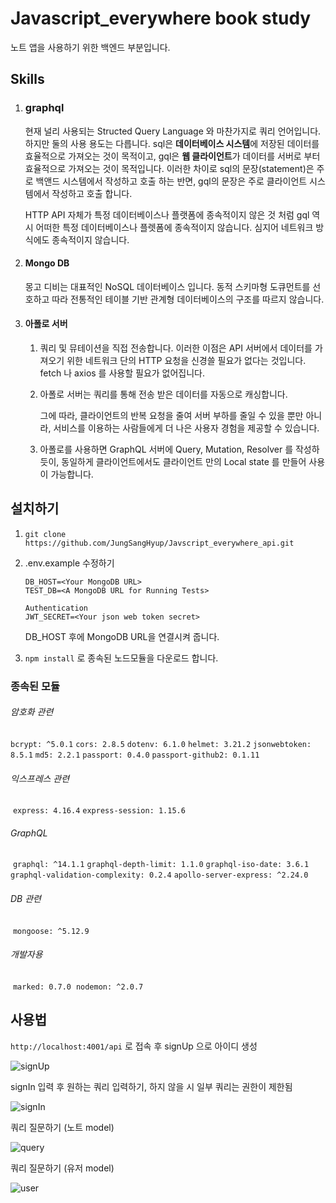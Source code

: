 # Javascript_everywhere book study

노트 앱을 사용하기 위한 백엔드 부분입니다.

## Skills

1. ### graphql

   현재 널리 사용되는 Structed Query Language  와 마찬가지로 쿼리 언어입니다. 하지만 둘의 사용 용도는 다릅니다. sql은 **데이터베이스 시스템**에 저장된 데이터를 효율적으로 가져오는 것이 목적이고, gql은 **웹 클라이언트**가 데이터를 서버로 부터 효율적으로 가져오는 것이 목적입니다. 이러한 차이로 sql의 문장(statement)은 주로 백앤드 시스템에서 작성하고 호출 하는 반면, gql의 문장은 주로 클라이언트 시스템에서 작성하고 호출 합니다.

    HTTP API 자체가 특정 데이터베이스나 플랫폼에 종속적이지 않은 것 처럼 gql 역시 어떠한 특정 데이터베이스나 플렛폼에 종속적이지 않습니다. 심지어 네트워크 방식에도 종속적이지 않습니다.

2. #### Mongo DB

   몽고 디비는 대표적인 NoSQL 데이터베이스 입니다. 동적 스키마형 도큐먼트를 선호하고 따라 전통적인 테이블 기반 관계형 데이터베이스의 구조를 따르지 않습니다.

3. #### 아폴로 서버

   1. 쿼리 및 뮤테이션을 직접 전송합니다. 이러한 이점은 API 서버에서 데이터를 가져오기 위한 네트워크 단의 HTTP 요청을 신경쓸 필요가 없다는 것입니다. fetch 나 axios 를 사용할 필요가 없어집니다.

   2. 아폴로 서버는 쿼리를 통해 전송 받은 데이터를 자동으로 캐싱합니다.

      그에 따라, 클라이언트의 반복 요청을 줄여 서버 부하를 줄일 수 있을 뿐만 아니라, 서비스를 이용하는 사람들에게 더 나은 사용자 경험을 제공할 수 있습니다.

   3. 아폴로를 사용하면 GraphQL 서버에 Query, Mutation, Resolver 를 작성하듯이, 동일하게 클라이언트에서도 클라이언트 만의 Local state 를 만들어 사용이 가능합니다.

## 설치하기

1. `git clone https://github.com/JungSangHyup/Javscript_everywhere_api.git`

2. .env.example 수정하기

   `DB_HOST=<Your MongoDB URL>`    
   `TEST_DB=<A MongoDB URL for Running Tests>`

   `Authentication`                
   `JWT_SECRET=<Your json web token secret>`

    DB_HOST 후에 MongoDB URL을 연결시켜 줍니다.

3.
    `npm install` 로 종속된 노드모듈을 다운로드 합니다.

### 종속된 모듈


###### 암호화 관련

`bcrypt: ^5.0.1`
`cors: 2.8.5`
`dotenv: 6.1.0`
`helmet: 3.21.2`
`jsonwebtoken: 8.5.1`
`md5: 2.2.1`
`passport: 0.4.0`
`passport-github2: 0.1.11`

###### 익스프레스 관련

​       `express: 4.16.4`
​      	`express-session: 1.15.6`

###### GraphQL

​      	`graphql: ^14.1.1`
​      	`graphql-depth-limit: 1.1.0`
​      	`graphql-iso-date: 3.6.1`
​      	`graphql-validation-complexity: 0.2.4`
​	 `apollo-server-express: ^2.24.0`

###### DB 관련

​    	`mongoose: ^5.12.9`

###### 개발자용

​      	`marked: 0.7.0`
​      	`nodemon: ^2.0.7`

## 사용법

`http://localhost:4001/api` 로 접속 후  signUp 으로 아이디 생성

![signUp](https://user-images.githubusercontent.com/51068026/120648505-ad913a00-c4b6-11eb-9363-7326f903c4d9.PNG)


signIn 입력 후 원하는 쿼리 입력하기, 하지 않을 시 일부 쿼리는 권한이 제한됨

![signIn](https://user-images.githubusercontent.com/51068026/120648549-b97cfc00-c4b6-11eb-8760-a57644fe7336.PNG)


쿼리 질문하기 (노트 model)

![query](https://user-images.githubusercontent.com/51068026/120648567-beda4680-c4b6-11eb-9023-ffda4acb562b.PNG)


쿼리 질문하기 (유저 model)

![user](https://user-images.githubusercontent.com/51068026/120648576-c26dcd80-c4b6-11eb-95d6-e016a12a7ff1.PNG)


